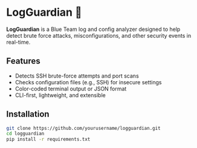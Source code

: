 # LogGuardian 🔐

**LogGuardian** is a Blue Team log and config analyzer designed to help detect brute force attacks, misconfigurations, and other security events in real-time.

## Features
- Detects SSH brute-force attempts and port scans
- Checks configuration files (e.g., SSH) for insecure settings
- Color-coded terminal output or JSON format
- CLI-first, lightweight, and extensible

## Installation

```bash
git clone https://github.com/yourusername/logguardian.git
cd logguardian
pip install -r requirements.txt

